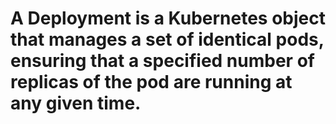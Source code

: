 # A Deployment is a Kubernetes object that manages a set of identical pods, ensuring that a specified number of replicas of the pod are running at any given time.